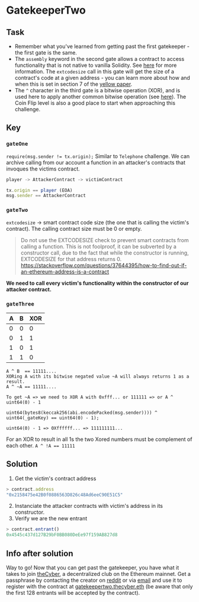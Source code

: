 # GatekeeperTwo

## Task

- Remember what you've learned from getting past the first gatekeeper - the first gate is the same.
- The `assembly` keyword in the second gate allows a contract to access functionality that is not native to vanilla Solidity. See [here](http://solidity.readthedocs.io/en/v0.4.23/assembly.html) for more information. The `extcodesize` call in this gate will get the size of a contract's code at a given address - you can learn more about how and when this is set in section 7 of the [yellow paper](https://ethereum.github.io/yellowpaper/paper.pdf).
- The `^` character in the third gate is a bitwise operation (XOR), and is used here to apply another common bitwise operation (see [here](http://solidity.readthedocs.io/en/v0.4.23/miscellaneous.html#cheatsheet)). The Coin Flip level is also a good place to start when approaching this challenge.

## Key

### `gateOne`

`require(msg.sender != tx.origin);`
Similar to `Telephone` challenge. We can archive calling from our account a function in an attacker's contracts that invoques the victims contract.

```js
player -> AttackerContract -> victimContract

tx.origin == player (EOA)
msg.sender == AttackerContract
```

### `gateTwo`

`extcodesize` -> smart contract code size (the one that is calling the victim's contract).
The calling contract size must be 0 or empty.

> Do not use the EXTCODESIZE check to prevent smart contracts from calling a function. This is not foolproof, it can be subverted by a constructor call, due to the fact that while the constructor is running, EXTCODESIZE for that address returns 0.
> https://stackoverflow.com/questions/37644395/how-to-find-out-if-an-ethereum-address-is-a-contract

**We need to call every victim's functionality within the constructor of our attacker contract.**

### `gateThree`

| A   | B   | XOR |
| --- | --- | --- |
| 0   | 0   | 0   |
| 0   | 1   | 1   |
| 1   | 0   | 1   |
| 1   | 1   | 0   |

```
A ^ B  == 11111....
XORing A with its bitwise negated value ~A will always returns 1 as a result.
A ^ ~A == 11111....

To get ~A => we need to XOR A with 0xfff... or 111111 => or A ^ uint64(0) - 1

uint64(bytes8(keccak256(abi.encodePacked(msg.sender)))) ^ uint64(_gateKey) == uint64(0) - 1);

uint64(0) - 1 => 0Xffffff... => 111111111...
```

For an XOR to result in all 1s the two Xored numbers must be complement of each other. `A ^ !A == 11111`

## Solution

1. Get the victim's contract address

```js
> contract.address
"0x2158475e42B0f0886563D826c48Ad6eeC90E51C5"
```

2. Instanciate the attacker contracts with victim's address in its constructor.
3. Verify we are the new entrant

```js
> contract.entrant()
0x4545c437d127B29bF0BB080DeEe97f159AB827d8
```

## Info after solution

Way to go! Now that you can get past the gatekeeper, you have what it takes to join [theCyber](https://etherscan.io/address/thecyber.eth#code), a decentralized club on the Ethereum mainnet. Get a passphrase by contacting the creator on [reddit](https://www.reddit.com/user/0age) or via [email](mailto:0age@protonmail.com) and use it to register with the contract at [gatekeepertwo.thecyber.eth](https://etherscan.io/address/gatekeepertwo.thecyber.eth#code) (be aware that only the first 128 entrants will be accepted by the contract).

